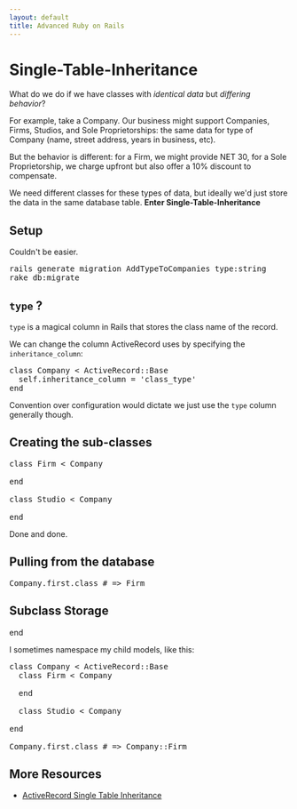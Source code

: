```yaml
---
layout: default
title: Advanced Ruby on Rails
---
```


# Single-Table-Inheritance

What do we do if we have classes with _identical data_ but _differing behavior_? 

For example, take a Company.  Our business might support Companies, Firms, Studios, and Sole Proprietorships: the same data for type of Company (name, street address, years in business, etc).

But the behavior is different: for a Firm, we might provide NET 30, for a Sole Proprietorship, we charge upfront but also offer a 10% discount to compensate.

We need different classes for these types of data, but ideally we'd just store the data in the same database table.  **Enter Single-Table-Inheritance**

## Setup

Couldn't be easier. 

<pre>
rails generate migration AddTypeToCompanies type:string
rake db:migrate
</pre>

## `type` ?

`type` is a magical column in Rails that stores the class name of the record.

We can change the column ActiveRecord uses by specifying the `inheritance_column`:

<pre>
class Company &lt; ActiveRecord::Base
  self.inheritance_column = 'class_type'
end
</pre>

Convention over configuration would dictate we just use the `type` column generally though.

## Creating the sub-classes

<pre>
class Firm &lt; Company

end

class Studio &lt; Company

end
</pre>

Done and done.

## Pulling from the database

<pre>
Company.first.class # =&gt; Firm
</pre>

## Subclass Storage
  end

I sometimes namespace my child models, like this:

<pre>
class Company &lt; ActiveRecord::Base
  class Firm &lt; Company

  end

  class Studio &lt; Company

end

Company.first.class # =&gt; Company::Firm
</pre>

## More Resources

* [ActiveRecord Single Table Inheritance](http://api.rubyonrails.org/classes/ActiveRecord/Base.html#label-Single+table+inheritance)
